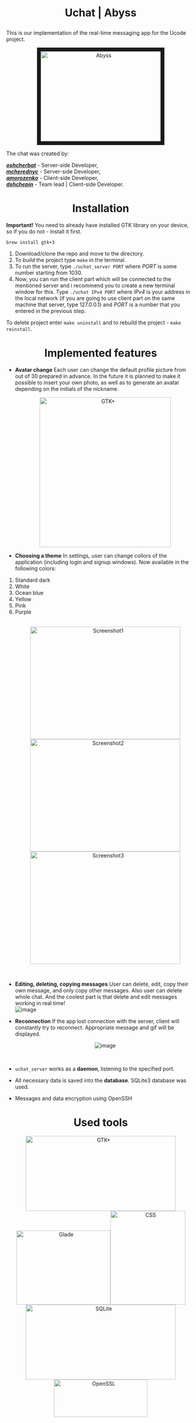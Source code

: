 # <p align=center>Uchat | Abyss</p>

This is our implementation of the real-time messaging app for the Ucode project. 

<p align=center><a href="http://www.youtube.com/watch?feature=player_embedded&v=Geh1b6XWR6E" target="_blank"><img src="http://img.youtube.com/vi/Geh1b6XWR6E/0.jpg" 
alt="Abyss" width="320" height="240" border="10" /></a></p>

The chat was created by:

***[oshcherbat](https://github.com/BigTako)*** - Server-side Developer,<br>
***[mcherednyc](https://github.com/Nastroyki)*** - Server-side Developer,<br>
***[amorozenko](https://github.com/xqudee)*** - Client-side Developer,<br>
***[dshchepin](https://github.com/FreQll)*** - Team lead | Client-side Developer.<br>

<h1 align=center> Installation </h1>

**Important!** You need to already have installed GTK library on your device, so if you do not - install it first.

```brew install gtk+3```

1. Download/clone the repo and move to the directory.
2. To *build* the project type ```make``` in the terminal.
3. To run the server, type ```./uchat_server PORT``` where *PORT* is some number starting from 1030.
4. Now, you can run the client part which will be connected to the mentioned server and i recommend you to create a new terminal window for this. Type ```./uchat IPv4 PORT``` where *IPv4* is your address in the local network (if you are going to use client part on the same machine that server, type 127.0.0.1) and *PORT* is a number that you entered in the previous step.

To delete project enter ```make uninstall``` and to rebuild the project - ```make reinstall```.

<h1 align=center> Implemented features </h1>

* **Avatar change** Each user can change the default profile picture from out of 30 prepared in advance. In the future it is planned to make it possible to insert your own photo, as well as to generate an avatar depending on the initials of the nickname. <br> <p align="center"><img src="https://user-images.githubusercontent.com/62791316/233790074-c5423696-ab4a-4887-ad1f-9ba5ee423ef1.png" alt="GTK+" width="350" height="400"></p>

* **Choosing a theme** In settings, user can change collors of the application (including login and signup windows). Now available in the following colors: 
1. Standard dark 
2. White
3. Ocean blue
4. Yellow
5. Pink 
6. Purple <br><br><p align="center"><img src="https://user-images.githubusercontent.com/62791316/233790305-5247153a-7758-4975-8634-d3aa74af38c8.png" alt="Screenshot1" width="400" height="300"><img src="https://user-images.githubusercontent.com/62791316/233790312-ca0712a6-96a8-449b-9efa-0afab1053c4b.png" alt="Screenshot2" width="400" height="300"><img src="https://user-images.githubusercontent.com/62791316/233790331-f52e4de0-e97d-4bef-8c40-c9d212c6b00a.png" alt="Screenshot3" width="400" height="300"></p> <br>

* **Editing, deleting, copying messages** User can delete, edit, copy their own message, and only copy other messages. Also user can delete whole chat. And the coolest part is that delete and edit messages working in real time! <br> ![image](https://user-images.githubusercontent.com/62791316/233791304-aabeef2e-6b90-4dc1-b4e3-57268dbf3ec4.png)<br>

* **Reconnection** If the app lost connection with the server, client will constantly try to reconnect. Appropriate message and gif will be displayed. <br> <p align="center">![image](https://user-images.githubusercontent.com/62791316/233791650-e7cac0a8-2e7e-48ed-acbf-91b705346824.png)</p><br>

* ```uchat_server``` works as a **daemon**, listening to the specified port. 

* All necessary data is saved into the **database**. SQLite3 database was used.

* Messages and data encryption using OpenSSH

<h1 align=center> Used tools </h1>

<p align="center"><img src="https://blog.desdelinux.net/wp-content/uploads/2018/09/gtk-logo.png" alt="GTK+" width="400" height="200"><img src="https://upload.wikimedia.org/wikipedia/commons/thumb/5/59/Glade_3_logo.svg/114px-Glade_3_logo.svg.png" alt="Glade" width="251" height="198"><img src="https://upload.wikimedia.org/wikipedia/commons/thumb/d/d5/CSS3_logo_and_wordmark.svg/1200px-CSS3_logo_and_wordmark.svg.png" alt="CSS" width="200" height="250"><img src="https://upload.wikimedia.org/wikipedia/commons/thumb/3/38/SQLite370.svg/1200px-SQLite370.svg.png" alt="SQLite" width="400" height="200"><img src="https://upload.wikimedia.org/wikipedia/commons/thumb/6/6a/OpenSSL_logo.svg/278px-OpenSSL_logo.svg.png" alt="OpenSSL" width="250" height="100"></p>
